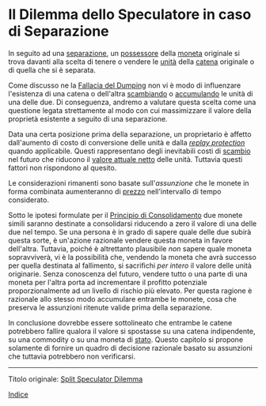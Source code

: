 # Il Dilemma dello Speculatore in caso di Separazione



In seguito ad una [separazione](ch101-glossary.md#separazione-split), un [possessore](ch101-glossary.md#proprietario) della [moneta](ch101-glossary.md#moneta) originale si trova davanti alla scelta di tenere o vendere le [unità](ch101-glossary.md#unità) della [catena](ch101-glossary.md#catena) originale o di quella che si è separata.

Come discusso ne la [Fallacia del Dumping](ch049-dumping-fallacy.md) non vi è modo di influenzare l'esistenza di una catena o dell'altra [scambiando](ch101-glossary.md#scambio-di-unità) o [accumulando](ch101-glossary.md#accumulare) le unità di una delle due. Di conseguenza, andremo a valutare questa scelta come una questione legata strettamente al modo con cui massimizzare il valore della proprietà esistente a seguito di una separazione.

Data una certa posizione prima della separazione, un proprietario è affetto dall'aumento di costo di conversione delle unità e dalla [_replay protection_](ch076-replay-protection-fallacy.md) quando applicabile. Questi rappresentano degli inevitabili costi di [scambio](ch101-glossary.md#scambio) nel futuro che riducono il [valore attuale netto](https://it.wikipedia.org/wiki/Valore_attuale_netto) delle unità. Tuttavia questi fattori non rispondono al quesito.

Le considerazioni rimanenti sono basate sull'_assunzione_ che le monete in forma combinata aumenteranno di [prezzo](ch101-glossary.md#prezzo) nell'intervallo di tempo considerato.

Sotto le ipotesi formulate per il [Principio di Consolidamento](ch020-consolidation-principle.md) due monete simili saranno destinate a consolidarsi riducendo a zero il valore di una delle due nel tempo. Se una persona è in grado di sapere quale delle due subirà questa sorte, è un'azione razionale vendere questa moneta in favore dell'altra. Tuttavia, poiché è altrettanto plausibile _non_ sapere quale moneta sopravviverà, vi è la possibilità che, vendendo la moneta che avrà successo per quella destinata al fallimento, si sacrifichi _per intero_ il valore delle unità originarie. Senza conoscenza del futuro, vendere tutto o una parte di una moneta per l'altra porta ad incrementare il profitto potenziale proporzionalmente ad un livello di rischio più elevato. Per questa ragione è razionale allo stesso modo accumulare entrambe le monete, cosa che preserva le assunzioni ritenute valide prima della separazione.

In conclusione dovrebbe essere sottolineato che entrambe le catene potrebbero fallire qualora il valore si spostasse su una catena indipendente, su una commodity o su una moneta di [stato](ch101-glossary.md#stato). Questo capitolo si propone solamente di fornire un quadro di decisione razionale basato su assunzioni che tuttavia potrebbero non verificarsi.

---

Titolo originale: [Split Speculator Dilemma](https://github.com/libbitcoin/libbitcoin-system/wiki/Split-Speculator-Dilemma)

[Indice](/README.md)

